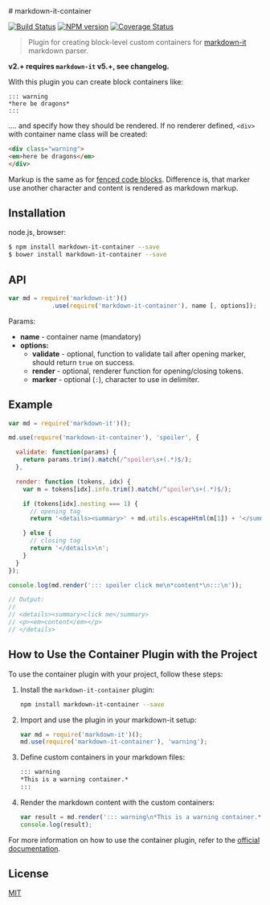 <link rel="stylesheet" type="text/css" href="../style.css">
# markdown-it-container

[![Build Status](https://img.shields.io/travis/markdown-it/markdown-it-container/master.svg?style=flat)](https://travis-ci.org/markdown-it/markdown-it-container)
[![NPM version](https://img.shields.io/npm/v/markdown-it-container.svg?style=flat)](https://www.npmjs.org/package/markdown-it-container)
[![Coverage Status](https://img.shields.io/coveralls/markdown-it/markdown-it-container/master.svg?style=flat)](https://coveralls.io/r/markdown-it/markdown-it-container?branch=master)

> Plugin for creating block-level custom containers for [markdown-it](https://github.com/markdown-it/markdown-it) markdown parser.

__v2.+ requires `markdown-it` v5.+, see changelog.__

With this plugin you can create block containers like:

```
::: warning
*here be dragons*
:::
```

.... and specify how they should be rendered. If no renderer defined, `<div>` with
container name class will be created:

```html
<div class="warning">
<em>here be dragons</em>
</div>
```

Markup is the same as for [fenced code blocks](http://spec.commonmark.org/0.18/#fenced-code-blocks).
Difference is, that marker use another character and content is rendered as markdown markup.


## Installation

node.js, browser:

```bash
$ npm install markdown-it-container --save
$ bower install markdown-it-container --save
```


## API

```js
var md = require('markdown-it')()
            .use(require('markdown-it-container'), name [, options]);
```

Params:

- __name__ - container name (mandatory)
- __options:__
   - __validate__ - optional, function to validate tail after opening marker, should
     return `true` on success.
   - __render__ - optional, renderer function for opening/closing tokens.
   - __marker__ - optional (`:`), character to use in delimiter.


## Example

```js
var md = require('markdown-it')();

md.use(require('markdown-it-container'), 'spoiler', {

  validate: function(params) {
    return params.trim().match(/^spoiler\s+(.*)$/);
  },

  render: function (tokens, idx) {
    var m = tokens[idx].info.trim().match(/^spoiler\s+(.*)$/);

    if (tokens[idx].nesting === 1) {
      // opening tag
      return '<details><summary>' + md.utils.escapeHtml(m[1]) + '</summary>\n';

    } else {
      // closing tag
      return '</details>\n';
    }
  }
});

console.log(md.render('::: spoiler click me\n*content*\n:::\n'));

// Output:
//
// <details><summary>click me</summary>
// <p><em>content</em></p>
// </details>
```

## How to Use the Container Plugin with the Project

To use the container plugin with your project, follow these steps:

1. Install the `markdown-it-container` plugin:
   ```bash
   npm install markdown-it-container --save
   ```

2. Import and use the plugin in your markdown-it setup:
   ```js
   var md = require('markdown-it')();
   md.use(require('markdown-it-container'), 'warning');
   ```

3. Define custom containers in your markdown files:
   ```markdown
   ::: warning
   *This is a warning container.*
   :::
   ```

4. Render the markdown content with the custom containers:
   ```js
   var result = md.render('::: warning\n*This is a warning container.*\n:::');
   console.log(result);
   ```

For more information on how to use the container plugin, refer to the [official documentation](https://github.com/markdown-it/markdown-it-container).

## License

[MIT](https://github.com/markdown-it/markdown-it-container/blob/master/LICENSE)
